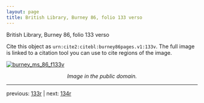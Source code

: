 ```yaml
---
layout: page
title: British Library, Burney 86, folio 133 verso
---
```


British Library, Burney 86, folio 133 verso

Cite this object as `urn:cite2:citebl:burney86pages.v1:133v`.  The full image is linked to a citation tool you can use to cite regions of the image.

[![burney_ms_86_f133v](http://www.homermultitext.org/iipsrv?IIIF=/project/homer/pyramidal/deepzoom/citebl/burney86imgs/v1/burney_ms_86_f133v.tif/full/800,/0/default.jpg)](http://www.homermultitext.org/ict2/?urn=urn:cite2:citebl:burney86imgs.v1:burney_ms_86_f133v) 

<p style="text-align: center; font-style: italic;">Image in the public domain.</p>

---

previous: [133r](../133r/) | next: [134r](../134r/)